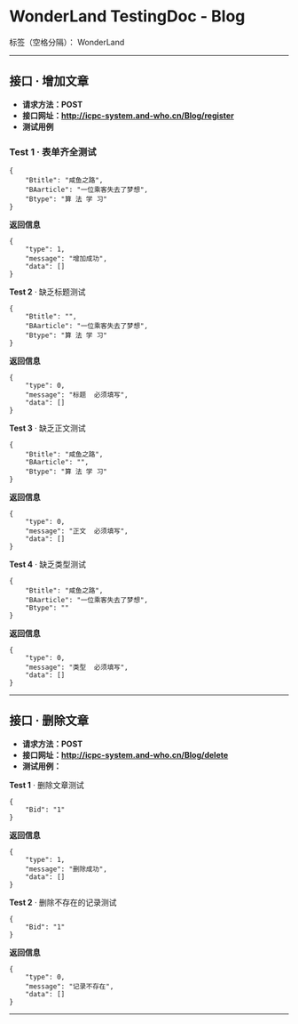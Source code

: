 ﻿# WonderLand TestingDoc - Blog

标签（空格分隔）： WonderLand

---

## **接口 · 增加文章**
- **请求方法：POST**
- **接口网址：http://icpc-system.and-who.cn/Blog/register**
- **测试用例**

### **Test 1** · 表单齐全测试
```
{
 	"Btitle": "咸鱼之路",
 	"BAarticle": "一位乘客失去了梦想",
 	"Btype": "算 法 学 习"
}
```
**返回信息**
```
{
    "type": 1,
    "message": "增加成功",
    "data": []
}
```

**Test 2** · 缺乏标题测试
```
{
	"Btitle": "",
 	"BAarticle": "一位乘客失去了梦想",
 	"Btype": "算 法 学 习"
}
```

**返回信息**
```
{
	"type": 0,
	"message": "标题  必须填写",
	"data": []
}
```


**Test 3** · 缺乏正文测试
```
{
	"Btitle": "咸鱼之路",
 	"BAarticle": "",
 	"Btype": "算 法 学 习"
}
```

**返回信息**
```
{
	"type": 0,
	"message": "正文  必须填写",
	"data": []
}
```

**Test 4** · 缺乏类型测试
```
{
	"Btitle": "咸鱼之路",
 	"BAarticle": "一位乘客失去了梦想",
 	"Btype": ""
}
```

**返回信息**
```
{
	"type": 0,
	"message": "类型  必须填写",
	"data": []
}
```

---

## **接口 · 删除文章**
- **请求方法：POST**
- **接口网址：http://icpc-system.and-who.cn/Blog/delete**
- **测试用例：**

**Test 1** · 删除文章测试
```
{
	"Bid": "1"
}
```

**返回信息**
```
{
	"type": 1,
	"message": "删除成功",
	"data": []
}
```

**Test 2** · 删除不存在的记录测试
```
{
	"Bid": "1"
}
```

**返回信息**
```
{
	"type": 0,
	"message": "记录不存在",
	"data": []
}
```

---





